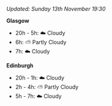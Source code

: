 *Updated: Sunday 13th November 19:30*

**Glasgow**

* 20h - 5h: :cloud: Cloudy
* 6h: :partly_sunny: Partly Cloudy
* 7h: :cloud: Cloudy

**Edinburgh**

* 20h - 1h: :cloud: Cloudy
* 2h - 4h: :partly_sunny: Partly Cloudy
* 5h - 7h: :cloud: Cloudy

